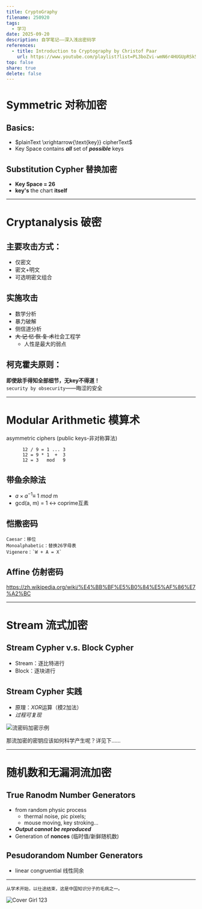 ```yaml
---    
title: CryptoGraphy
filename: 250920
tags:    
  - 学习 
date: 2025-09-20   
description: 自学笔记——深入浅出密码学
references: 
  - title: Introduction to Cryptography by Christof Paar
    url: https://www.youtube.com/playlist?list=PL3boZvi-wmN6r4HUGUpRSk5uhEcTNfjSS
top: false
share: true
delete: false
---
```


# Symmetric 对称加密

## Basics:

- $plainText \xrightarrow{\text{key}} cipherText$
- Key Space contains ***all*** set of ***possible*** keys

## Substitution Cypher 替换加密

- **Key Space = 26**
- **key's** the chart **itself**

---

# Cryptanalysis 破密

## 主要攻击方式：
- 仅密文
- 密文+明文
- 可选明密文组合

## 实施攻击
- 数学分析
- 暴力破解
- 侧信道分析
- ~~大 记 忆 恢 复 术~~社会工程学
    - 人性是最大的弱点

## 柯克霍夫原则：
**即使敌手得知全部细节，无key不得道！**  
`security by obsecurity`——晦涩的安全

---

# Modular Arithmetic 模算术
asymmetric ciphers (public keys-非对称算法)

          12 / 9 = 1 ... 3  
          12 = 9 * 1  +  3  
          12 = 3   mod   9  

## 带~~鱼~~余除法

- $a\times a^{-1}≡$ 1 $mod$ m  
- gcd(a, m) = 1 $\leftrightarrow$ coprime互素

## 恺撒密码

    Caesar：移位  
    Monoalphabetic：替换26字母表  
    Vigenere：`W + A = X`

## Affine 仿射密码
  https://zh.wikipedia.org/wiki/%E4%BB%BF%E5%B0%84%E5%AF%86%E7%A2%BC

---

# Stream 流式加密

## Stream Cypher v.s. Block Cypher

- Stream：逐比特进行
- Block：逐块进行

## Stream Cypher 实践

- 原理：$XOR$运算（模2加法）
- *过程可复现*

![流密码加密示例](https://s1.imagehub.cc/images/2025/09/20/930e65deaf345050e74828ca0f60d025.jpeg)

那流加密的密钥应该如何科学产生呢？详见下……

---

# 随机数和无漏洞流加密

## True Ranodm Number Generators

- from random physic process
  - thermal noise, pic pixels;
  - mouse moving, key stroking...
- ***Output cannot be reproduced***
- Generation of **nonces** (临时值/新鲜随机数)

## Pesudorandom Number Generators

- linear congruential 线性同余

---

    从学术开始，以仕途结束，这是中国知识分子的毛病之一。

![Cover Girl 123](https://s1.imagehub.cc/images/2025/09/07/da779b95b207426a8a7a1773123373c4.webp)
